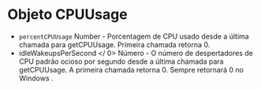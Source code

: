 # Objeto CPUUsage

* `percentCPUUsage` Number - Porcentagem de CPU usado desde a última chamada para getCPUUsage. Primeira chamada retorna 0.
*  idleWakeupsPerSecond </ 0>  Número - O número de despertadores de CPU padrão ocioso por segundo desde a última chamada para getCPUUsage. A primeira chamada retorna 0. Sempre retornará 0 no
 Windows .</li>
</ul>